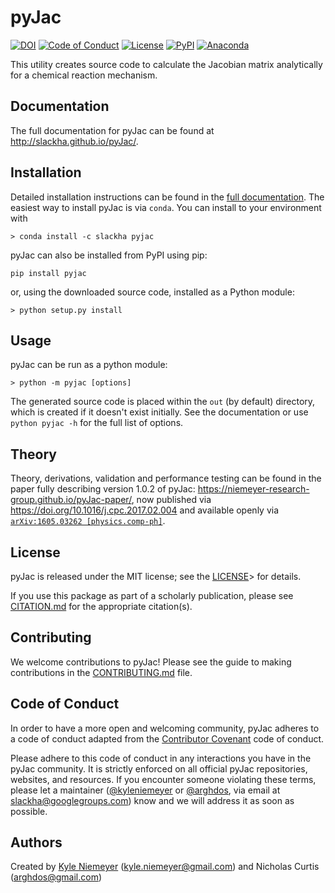 # pyJac

[![DOI](https://zenodo.org/badge/19829533.svg)](https://zenodo.org/badge/latestdoi/19829533)
[![Code of Conduct](https://img.shields.io/badge/code%20of%20conduct-contributor%20covenant-green.svg)](http://contributor-covenant.org/version/1/4/)
[![License](https://img.shields.io/badge/license-MIT-blue.svg)](https://opensource.org/licenses/MIT)
[![PyPI](https://badge.fury.io/py/pyJac.svg)](https://badge.fury.io/py/pyJac)
[![Anaconda](https://anaconda.org/slackha/pyjac/badges/version.svg)](https://anaconda.org/slackha/pyjac)

This utility creates source code to calculate the Jacobian matrix analytically
for a chemical reaction mechanism.

## Documentation

The full documentation for pyJac can be found at <http://slackha.github.io/pyJac/>.

## Installation

Detailed installation instructions can be found in the
[full documentation](http://slackha.github.io/pyJac/).
The easiest way to install pyJac is via `conda`. You can install to your
environment with
```
> conda install -c slackha pyjac
```

pyJac can also be installed from PyPI using pip:
```
pip install pyjac
```
or, using the downloaded source code, installed as a Python module:
```
> python setup.py install
```

## Usage

pyJac can be run as a python module:
```
> python -m pyjac [options]
```

The generated source code is placed within the `out` (by default) directory,
which is created if it doesn't exist initially.
See the documentation or use `python pyjac -h` for the full list of options.

## Theory

Theory, derivations, validation and performance testing can be found in the paper
fully describing version 1.0.2 of pyJac: <https://niemeyer-research-group.github.io/pyJac-paper/>,
now published via <https://doi.org/10.1016/j.cpc.2017.02.004> and available
openly via [`arXiv:1605.03262 [physics.comp-ph]`](https://arxiv.org/abs/1605.03262).

## License

pyJac is released under the MIT license; see the
[LICENSE](https://github.com/slackha/pyJac/blob/master/LICENSE)> for details.

If you use this package as part of a scholarly publication, please see
[CITATION.md](https://github.com/slackha/pyJac/blob/master/CITATION.md)
for the appropriate citation(s).

## Contributing

We welcome contributions to pyJac! Please see the guide to making contributions
in the [CONTRIBUTING.md](https://github.com/slackha/pyJac/blob/master/CONTRIBUTING.md)
file.

## Code of Conduct

In order to have a more open and welcoming community, pyJac adheres to a code of conduct adapted from the [Contributor Covenant](http://contributor-covenant.org) code of conduct.

Please adhere to this code of conduct in any interactions you have in the pyJac community. It is strictly enforced on all official pyJac repositories, websites, and resources. If you encounter someone violating these terms, please let a maintainer ([@kyleniemeyer](https://github.com/kyleniemeyer) or [@arghdos](https://github.com/arghdos), via email at <slackha@googlegroups.com>) know and we will address it as soon as possible.

## Authors

Created by [Kyle Niemeyer](http://kyleniemeyer.com) (<kyle.niemeyer@gmail.com>) and
Nicholas Curtis (<arghdos@gmail.com>)
